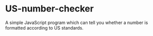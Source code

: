 # US-number-checker
A simple JavaScript program which can tell you whether a number is formatted according to US standards.
